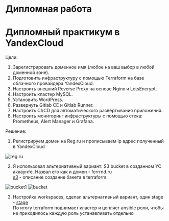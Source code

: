 # Дипломная работа

# Дипломный практикум в YandexCloud

Цели:

1. Зарегистрировать доменное имя (любое на ваш выбор в любой доменной зоне).
2. Подготовить инфраструктуру с помощью Terraform на базе облачного провайдера YandexCloud.
3. Настроить внешний Reverse Proxy на основе Nginx и LetsEncrypt.
4. Настроить кластер MySQL.
5. Установить WordPress.
6. Развернуть Gitlab CE и Gitlab Runner.
7. Настроить CI/CD для автоматического развёртывания приложения.
8. Настроить мониторинг инфраструктуры с помощью стека: Prometheus, Alert Manager и Grafana.

Решение:

1. Регистрируем домен на Reg.ru и прописываем ip адрес полученный в YandexCloud

![reg ru](https://user-images.githubusercontent.com/93032289/196037780-8218243f-41e2-4222-af4e-73064b10fb13.png)

2. Я использовал альтернативный вариант: S3 bucket в созданном YC аккаунте. Назвал его как и домен - fcrrrnd.ru    
[s3](https://github.com/FCRRRND/fcrrrnd.ru/tree/main/terraform/s3) - описание создание бакета в terraform

![bucket1](https://user-images.githubusercontent.com/93032289/196038031-7cd8b72f-0b3f-4c21-bae5-00937a84a32c.png)
![bucket](https://user-images.githubusercontent.com/93032289/196038033-c61f3ee8-c9fd-463b-9cea-430489a46ab6.png)

3. Настройка workspaces, сделал альтернативный вариант, один stage - [stage](https://github.com/FCRRRND/fcrrrnd.ru/tree/main/terraform/stage)    
По итогу terraform поднимает кластер и цепляет ansible роли, чтобы не приходилось каждую роль устанавливать отдельно



